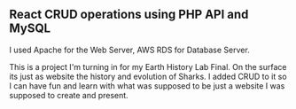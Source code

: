 ## React CRUD operations using PHP API and MySQL

I used Apache for the Web Server, AWS RDS for Database Server.

This is a project I'm turning in for my Earth History Lab Final. On the surface its just as website
the history and evolution of Sharks. I added CRUD to it so I can have fun and learn with what was supposed to be just a website I was supposed to create and present.
